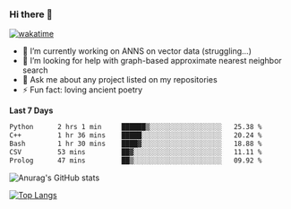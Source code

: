 ### Hi there 👋

[![wakatime](https://wakatime.com/badge/user/8906da98-c623-4aff-ac00-99cb42e09b38.svg)](https://wakatime.com/@8906da98-c623-4aff-ac00-99cb42e09b38)

- 🔭 I’m currently working on ANNS on vector data (struggling...)
- 🤔 I’m looking for help with graph-based approximate nearest neighbor search
- 💬 Ask me about any project listed on my repositories
- ⚡ Fun fact: loving ancient poetry


**Last 7 Days**
<!--START_SECTION:waka-->

```txt
Python      2 hrs 1 min     ██████▒░░░░░░░░░░░░░░░░░░   25.38 %
C++         1 hr 36 mins    █████░░░░░░░░░░░░░░░░░░░░   20.24 %
Bash        1 hr 30 mins    ████▓░░░░░░░░░░░░░░░░░░░░   18.88 %
CSV         53 mins         ██▓░░░░░░░░░░░░░░░░░░░░░░   11.11 %
Prolog      47 mins         ██▒░░░░░░░░░░░░░░░░░░░░░░   09.92 %
```

<!--END_SECTION:waka-->

![Anurag's GitHub stats](https://github-readme-stats.vercel.app/api?username=matchyc&count_private=true&show_icons=true&theme=vue)

[![Top Langs](https://github-readme-stats.vercel.app/api/top-langs/?username=matchyc&langs_count=4&&hide=perl,raku,html,javascript,shell,roff,prolog)](https://github.com/anuraghazra/github-readme-stats)
